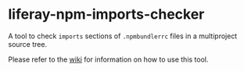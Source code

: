 # liferay-npm-imports-checker

A tool to check `imports` sections of `.npmbundlerrc` files in a multiproject
source tree.

Please refer to the
[wiki](https://github.com/liferay/liferay-js-toolkit/wiki/How-to-use-liferay-npm-imports-checker)
for information on how to use this tool.
